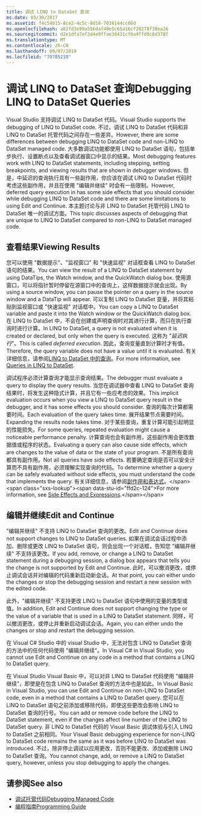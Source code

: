 ```yaml
---
title: 调试 LINQ to DataSet 查询
ms.date: 03/30/2017
ms.assetid: f4c54015-8ce2-4c5c-8d18-7038144cc66d
ms.openlocfilehash: a82fd3e99a556daf40e5c65a16cf20278f38ea26
ms.sourcegitcommit: d2e1dfa7ef2d4e9ffae3d431cf6a4ffd9c8d378f
ms.translationtype: MT
ms.contentlocale: zh-CN
ms.lasthandoff: 09/07/2019
ms.locfileid: "70785210"
---
```

# <a name="debugging-linq-to-dataset-queries"></a><span data-ttu-id="ffd2c-102">调试 LINQ to DataSet 查询</span><span class="sxs-lookup"><span data-stu-id="ffd2c-102">Debugging LINQ to DataSet Queries</span></span>

<span data-ttu-id="ffd2c-103">Visual Studio 支持调试 LINQ to DataSet 代码。</span><span class="sxs-lookup"><span data-stu-id="ffd2c-103">Visual Studio supports the debugging of LINQ to DataSet code.</span></span> <span data-ttu-id="ffd2c-104">不过，调试 LINQ to DataSet 代码和非 LINQ to DataSet 托管代码之间存在一些差异。</span><span class="sxs-lookup"><span data-stu-id="ffd2c-104">However, there are some differences between debugging LINQ to DataSet code and non-LINQ to DataSet managed code.</span></span> <span data-ttu-id="ffd2c-105">大多数调试功能都使用 LINQ to DataSet 语句，包括单步执行、设置断点以及查看调试器窗口中显示的结果。</span><span class="sxs-lookup"><span data-stu-id="ffd2c-105">Most debugging features work with LINQ to DataSet statements, including stepping, setting breakpoints, and viewing results that are shown in debugger windows.</span></span> <span data-ttu-id="ffd2c-106">但是，中延迟的查询执行具有一些副作用，你应该在调试 LINQ to DataSet 代码时考虑这些副作用，并且在使用 "编辑并继续" 时会有一些限制。</span><span class="sxs-lookup"><span data-stu-id="ffd2c-106">However, deferred query execution in has some side effects that you should consider while debugging LINQ to DataSet code and there are some limitations to using Edit and Continue.</span></span> <span data-ttu-id="ffd2c-107">本主题讨论与非 LINQ to DataSet 托管代码 LINQ to DataSet 唯一的调试方面。</span><span class="sxs-lookup"><span data-stu-id="ffd2c-107">This topic discusses aspects of debugging that are unique to LINQ to DataSet compared to non-LINQ to DataSet managed code.</span></span>  
  
## <a name="viewing-results"></a><span data-ttu-id="ffd2c-108">查看结果</span><span class="sxs-lookup"><span data-stu-id="ffd2c-108">Viewing Results</span></span>  
 <span data-ttu-id="ffd2c-109">您可以使用 "数据提示"、"监视窗口" 和 "快速监视" 对话框查看 LINQ to DataSet 语句的结果。</span><span class="sxs-lookup"><span data-stu-id="ffd2c-109">You can view the result of a LINQ to DataSet statement by using DataTips, the Watch window, and the QuickWatch dialog box.</span></span> <span data-ttu-id="ffd2c-110">使用源窗口，可以将指针暂时停留在源窗口中的查询上，这样数据提示就会出现。</span><span class="sxs-lookup"><span data-stu-id="ffd2c-110">By using a source window, you can pause the pointer on a query in the source window and a DataTip will appear.</span></span> <span data-ttu-id="ffd2c-111">可以复制 LINQ to DataSet 变量，并将其粘贴到监视窗口或 "快速监视" 对话框中。</span><span class="sxs-lookup"><span data-stu-id="ffd2c-111">You can copy a LINQ to DataSet variable and paste it into the Watch window or the QuickWatch dialog box.</span></span> <span data-ttu-id="ffd2c-112">在 LINQ to DataSet 中，不会在创建或声明查询时对其进行计算，而只在执行查询时进行计算。</span><span class="sxs-lookup"><span data-stu-id="ffd2c-112">In LINQ to DataSet, a query is not evaluated when it is created or declared, but only when the query is executed.</span></span> <span data-ttu-id="ffd2c-113">这称为 "*延迟执行*"。</span><span class="sxs-lookup"><span data-stu-id="ffd2c-113">This is called *deferred execution*.</span></span> <span data-ttu-id="ffd2c-114">因此，查询变量直到计算时才有值。</span><span class="sxs-lookup"><span data-stu-id="ffd2c-114">Therefore, the query variable does not have a value until it is evaluated.</span></span> <span data-ttu-id="ffd2c-115">有关详细信息，请参阅[LINQ to DataSet 中的查询](queries-in-linq-to-dataset.md)。</span><span class="sxs-lookup"><span data-stu-id="ffd2c-115">For more information, see [Queries in LINQ to DataSet](queries-in-linq-to-dataset.md).</span></span>  
  
 <span data-ttu-id="ffd2c-116">调试程序必须计算查询才能显示查询结果。</span><span class="sxs-lookup"><span data-stu-id="ffd2c-116">The debugger must evaluate a query to display the query results.</span></span> <span data-ttu-id="ffd2c-117">当您在调试器中查看 LINQ to DataSet 查询结果时，将发生这种隐式计算，并且它有一些应考虑的效果。</span><span class="sxs-lookup"><span data-stu-id="ffd2c-117">This implicit evaluation occurs when you view a LINQ to DataSet query result in the debugger, and it has some effects you should consider.</span></span> <span data-ttu-id="ffd2c-118">查询的每次计算都需要时间。</span><span class="sxs-lookup"><span data-stu-id="ffd2c-118">Each evaluation of the query takes time.</span></span> <span data-ttu-id="ffd2c-119">展开结果节点需要时间。</span><span class="sxs-lookup"><span data-stu-id="ffd2c-119">Expanding the results node takes time.</span></span> <span data-ttu-id="ffd2c-120">对于某些查询，重复计算可能引起明显的性能损失。</span><span class="sxs-lookup"><span data-stu-id="ffd2c-120">For some queries, repeated evaluation might cause a noticeable performance penalty.</span></span> <span data-ttu-id="ffd2c-121">计算查询也会有副作用，这些副作用会更改数据值或程序的状态。</span><span class="sxs-lookup"><span data-stu-id="ffd2c-121">Evaluating a query can also cause side effects, which are changes to the value of data or the state of your program.</span></span> <span data-ttu-id="ffd2c-122">不是所有查询都具有副作用。</span><span class="sxs-lookup"><span data-stu-id="ffd2c-122">Not all queries have side effects.</span></span> <span data-ttu-id="ffd2c-123">若要确定查询是否可以安全计算而不具有副作用，必须理解实现查询的代码。</span><span class="sxs-lookup"><span data-stu-id="ffd2c-123">To determine whether a query can be safely evaluated without side effects, you must understand the code that implements the query.</span></span> <span data-ttu-id="ffd2c-124">有关详细信息，请参阅[副作用和表达式](https://docs.microsoft.com/previous-versions/visualstudio/visual-studio-2013/a7a250bs(v=vs.120))。</span><span class="sxs-lookup"><span data-stu-id="ffd2c-124">For more information, see [Side Effects and Expressions](https://docs.microsoft.com/previous-versions/visualstudio/visual-studio-2013/a7a250bs(v=vs.120)).</span></span>  
  
## <a name="edit-and-continue"></a><span data-ttu-id="ffd2c-125">编辑并继续</span><span class="sxs-lookup"><span data-stu-id="ffd2c-125">Edit and Continue</span></span>  
 <span data-ttu-id="ffd2c-126">"编辑并继续" 不支持 LINQ to DataSet 查询的更改。</span><span class="sxs-lookup"><span data-stu-id="ffd2c-126">Edit and Continue does not support changes to LINQ to DataSet queries.</span></span> <span data-ttu-id="ffd2c-127">如果在调试会话过程中添加、删除或更改 LINQ to DataSet 语句，则会出现一个对话框，告知您 "编辑并继续" 不支持该更改。</span><span class="sxs-lookup"><span data-stu-id="ffd2c-127">If you add, remove, or change a LINQ to DataSet statement during a debugging session, a dialog box appears that tells you the change is not supported by Edit and Continue.</span></span> <span data-ttu-id="ffd2c-128">此时，可以撤消更改，或停止调试会话并对编辑的代码重新启动新会话。</span><span class="sxs-lookup"><span data-stu-id="ffd2c-128">At that point, you can either undo the changes or stop the debugging session and restart a new session with the edited code.</span></span>  
  
 <span data-ttu-id="ffd2c-129">此外，"编辑并继续" 不支持更改 LINQ to DataSet 语句中使用的变量的类型或值。</span><span class="sxs-lookup"><span data-stu-id="ffd2c-129">In addition, Edit and Continue does not support changing the type or the value of a variable that is used in a LINQ to DataSet statement.</span></span> <span data-ttu-id="ffd2c-130">同样，可以撤消更改，或停止并重新启动调试会话。</span><span class="sxs-lookup"><span data-stu-id="ffd2c-130">Again, you can either undo the changes or stop and restart the debugging session.</span></span>  
  
 <span data-ttu-id="ffd2c-131">在 Visual C# Studio 中的 visual Studio 中，无法对包含 LINQ to DataSet 查询的方法中的任何代码使用 "编辑并继续"。</span><span class="sxs-lookup"><span data-stu-id="ffd2c-131">In Visual C# in Visual Studio, you cannot use Edit and Continue on any code in a method that contains a LINQ to DataSet query.</span></span>  
  
 <span data-ttu-id="ffd2c-132">在 Visual Studio Visual Basic 中，可以对非 LINQ to DataSet 代码使用 "编辑并继续"，即使是在包含 LINQ to DataSet 查询的方法中也是如此。</span><span class="sxs-lookup"><span data-stu-id="ffd2c-132">In Visual Basic in Visual Studio, you can use Edit and Continue on non-LINQ to DataSet code, even in a method that contains a LINQ to DataSet query.</span></span> <span data-ttu-id="ffd2c-133">您可以在 LINQ to DataSet 语句之前添加或移除代码，即使这些更改会影响 LINQ to DataSet 查询的行号。</span><span class="sxs-lookup"><span data-stu-id="ffd2c-133">You can add or remove code before the LINQ to DataSet statement, even if the changes affect line number of the LINQ to DataSet query.</span></span> <span data-ttu-id="ffd2c-134">非 LINQ to DataSet 代码的 Visual Basic 调试体验与引入 LINQ to DataSet 之前相同。</span><span class="sxs-lookup"><span data-stu-id="ffd2c-134">Your Visual Basic debugging experience for non-LINQ to DataSet code remains the same as it was before LINQ to DataSet was introduced.</span></span> <span data-ttu-id="ffd2c-135">不过，除非停止调试以应用更改，否则不能更改、添加或删除 LINQ to DataSet 查询。</span><span class="sxs-lookup"><span data-stu-id="ffd2c-135">You cannot change, add, or remove a LINQ to DataSet query, however, unless you stop debugging to apply the changes.</span></span>  
  
## <a name="see-also"></a><span data-ttu-id="ffd2c-136">请参阅</span><span class="sxs-lookup"><span data-stu-id="ffd2c-136">See also</span></span>

- [<span data-ttu-id="ffd2c-137">调试托管代码</span><span class="sxs-lookup"><span data-stu-id="ffd2c-137">Debugging Managed Code</span></span>](/visualstudio/debugger/debugging-managed-code)
- [<span data-ttu-id="ffd2c-138">编程指南</span><span class="sxs-lookup"><span data-stu-id="ffd2c-138">Programming Guide</span></span>](programming-guide-linq-to-dataset.md)
